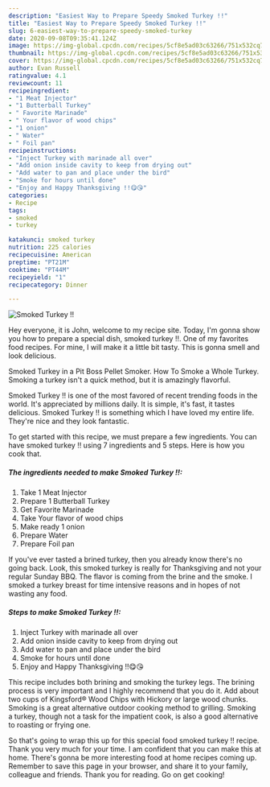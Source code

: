 ```yaml
---
description: "Easiest Way to Prepare Speedy Smoked Turkey !!"
title: "Easiest Way to Prepare Speedy Smoked Turkey !!"
slug: 6-easiest-way-to-prepare-speedy-smoked-turkey
date: 2020-09-08T09:35:41.124Z
image: https://img-global.cpcdn.com/recipes/5cf8e5ad03c63266/751x532cq70/smoked-turkey-recipe-main-photo.jpg
thumbnail: https://img-global.cpcdn.com/recipes/5cf8e5ad03c63266/751x532cq70/smoked-turkey-recipe-main-photo.jpg
cover: https://img-global.cpcdn.com/recipes/5cf8e5ad03c63266/751x532cq70/smoked-turkey-recipe-main-photo.jpg
author: Evan Russell
ratingvalue: 4.1
reviewcount: 11
recipeingredient:
- "1 Meat Injector"
- "1 Butterball Turkey"
- " Favorite Marinade"
- " Your flavor of wood chips"
- "1 onion"
- " Water"
- " Foil pan"
recipeinstructions:
- "Inject Turkey with marinade all over"
- "Add onion inside cavity to keep from drying out"
- "Add water to pan and place under the bird"
- "Smoke for hours until done"
- "Enjoy and Happy Thanksgiving !!😋😘"
categories:
- Recipe
tags:
- smoked
- turkey

katakunci: smoked turkey 
nutrition: 225 calories
recipecuisine: American
preptime: "PT21M"
cooktime: "PT44M"
recipeyield: "1"
recipecategory: Dinner

---
```



![Smoked Turkey !!](https://img-global.cpcdn.com/recipes/5cf8e5ad03c63266/751x532cq70/smoked-turkey-recipe-main-photo.jpg)

Hey everyone, it is John, welcome to my recipe site. Today, I'm gonna show you how to prepare a special dish, smoked turkey !!. One of my favorites food recipes. For mine, I will make it a little bit tasty. This is gonna smell and look delicious.

Smoked Turkey in a Pit Boss Pellet Smoker. How To Smoke a Whole Turkey. Smoking a turkey isn&#39;t a quick method, but it is amazingly flavorful.

Smoked Turkey !! is one of the most favored of recent trending foods in the world. It's appreciated by millions daily. It is simple, it's fast, it tastes delicious. Smoked Turkey !! is something which I have loved my entire life. They're nice and they look fantastic.


To get started with this recipe, we must prepare a few ingredients. You can have smoked turkey !! using 7 ingredients and 5 steps. Here is how you cook that.

##### The ingredients needed to make Smoked Turkey !!:

1. Take 1 Meat Injector
1. Prepare 1 Butterball Turkey
1. Get  Favorite Marinade
1. Take  Your flavor of wood chips
1. Make ready 1 onion
1. Prepare  Water
1. Prepare  Foil pan


If you&#39;ve ever tasted a brined turkey, then you already know there&#39;s no going back. Look, this smoked turkey is really for Thanksgiving and not your regular Sunday BBQ. The flavor is coming from the brine and the smoke. I smoked a turkey breast for time intensive reasons and in hopes of not wasting any food. 

##### Steps to make Smoked Turkey !!:

1. Inject Turkey with marinade all over
1. Add onion inside cavity to keep from drying out
1. Add water to pan and place under the bird
1. Smoke for hours until done
1. Enjoy and Happy Thanksgiving !!😋😘


This recipe includes both brining and smoking the turkey legs. The brining process is very important and I highly recommend that you do it. Add about two cups of Kingsford® Wood Chips with Hickory or large wood chunks. Smoking is a great alternative outdoor cooking method to grilling. Smoking a turkey, though not a task for the impatient cook, is also a good alternative to roasting or frying one. 

So that's going to wrap this up for this special food smoked turkey !! recipe. Thank you very much for your time. I am confident that you can make this at home. There's gonna be more interesting food at home recipes coming up. Remember to save this page in your browser, and share it to your family, colleague and friends. Thank you for reading. Go on get cooking!
